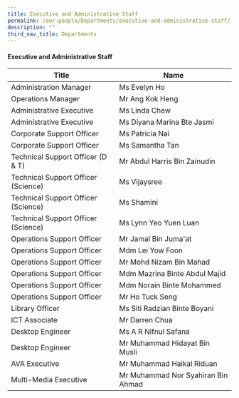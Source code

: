 ```yaml
---
title: Executive and Administrative Staff
permalink: /our-people/Departments/executive-and-administrative-staff/
description: ""
third_nav_title: Departments
---
```


#### Executive and Administrative Staff

| Title | Name |
|---|---|
| Administration Manager | Ms Evelyn Ho |
| Operations Manager  | Mr Ang Kok Heng |
| Administrative Executive | Ms Linda Chew |
| Administrative Executive  | Ms Diyana Marina Bte Jasmi  |
| Corporate Support Officer | Ms Patricia Nai |
| Corporate Support Officer | Ms Samantha Tan |
| Technical Support Officer (D & T) | Mr Abdul Harris Bin Zainudin |
| Technical Support Officer (Science) | Ms Vijaysree |
| Technical Support Officer (Science) | Ms Shamini |
| Technical Support Officer (Science) | Ms Lynn Yeo Yuen Luan |
| Operations Support Officer | Mr Jamal Bin Juma'at |
| Operations Support Officer | Mdm Lei Yow Foon |
| Operations Support Officer | Mr Mohd Nizam Bin Mahad |
| Operations Support Officer | Mdm Mazrina Binte Abdul Majid |
| Operations Support Officer | Mdm Norain Binte Mohammed |
| Operations Support Officer  | Mr Ho Tuck Seng  |
| Library Officer | Ms Siti Radzian Binte Boyani |
| ICT Associate | Mr Darren Chua  |
| Desktop Engineer | Ms A R Nifnul Safana |
| Desktop Engineer | Mr Muhammad Hidayat Bin Musli |
| AVA Executive | Mr Muhammad Haikal Riduan |
| Multi-Media Executive | Mr Muhammad Nor Syahiran Bin Ahmad |